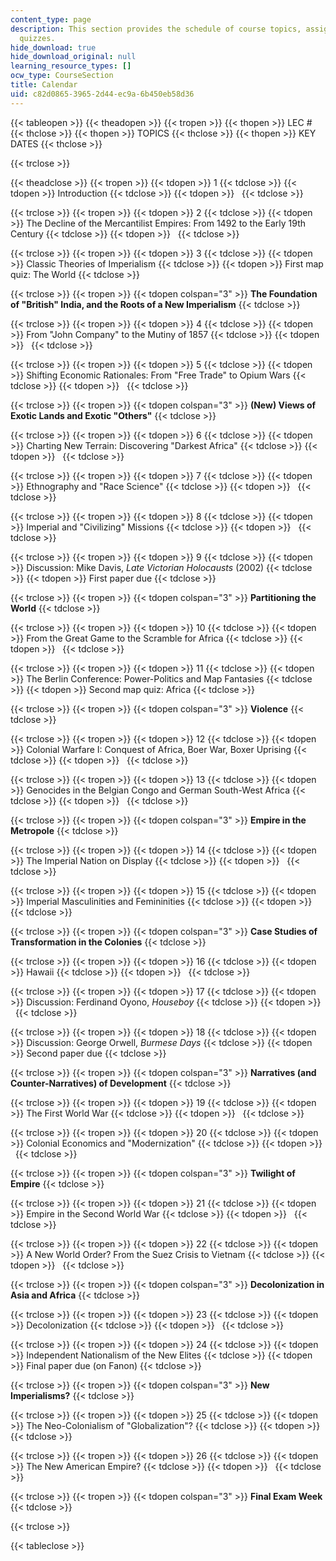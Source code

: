 ```yaml
---
content_type: page
description: This section provides the schedule of course topics, assignments, and
  quizzes.
hide_download: true
hide_download_original: null
learning_resource_types: []
ocw_type: CourseSection
title: Calendar
uid: c82d0865-3965-2d44-ec9a-6b450eb58d36
---
```


{{< tableopen >}}
{{< theadopen >}}
{{< tropen >}}
{{< thopen >}}
LEC #
{{< thclose >}}
{{< thopen >}}
TOPICS
{{< thclose >}}
{{< thopen >}}
KEY DATES
{{< thclose >}}

{{< trclose >}}

{{< theadclose >}}
{{< tropen >}}
{{< tdopen >}}
1
{{< tdclose >}}
{{< tdopen >}}
Introduction
{{< tdclose >}}
{{< tdopen >}}
 
{{< tdclose >}}

{{< trclose >}}
{{< tropen >}}
{{< tdopen >}}
2
{{< tdclose >}}
{{< tdopen >}}
The Decline of the Mercantilist Empires: From 1492 to the Early 19th Century
{{< tdclose >}}
{{< tdopen >}}
 
{{< tdclose >}}

{{< trclose >}}
{{< tropen >}}
{{< tdopen >}}
3
{{< tdclose >}}
{{< tdopen >}}
Classic Theories of Imperialism
{{< tdclose >}}
{{< tdopen >}}
First map quiz: The World
{{< tdclose >}}

{{< trclose >}}
{{< tropen >}}
{{< tdopen colspan="3" >}}
**The Foundation of "British" India, and the Roots of a New Imperialism**
{{< tdclose >}}

{{< trclose >}}
{{< tropen >}}
{{< tdopen >}}
4
{{< tdclose >}}
{{< tdopen >}}
From "John Company" to the Mutiny of 1857
{{< tdclose >}}
{{< tdopen >}}
 
{{< tdclose >}}

{{< trclose >}}
{{< tropen >}}
{{< tdopen >}}
5
{{< tdclose >}}
{{< tdopen >}}
Shifting Economic Rationales: From "Free Trade" to Opium Wars
{{< tdclose >}}
{{< tdopen >}}
 
{{< tdclose >}}

{{< trclose >}}
{{< tropen >}}
{{< tdopen colspan="3" >}}
**(New) Views of Exotic Lands and Exotic "Others"**
{{< tdclose >}}

{{< trclose >}}
{{< tropen >}}
{{< tdopen >}}
6
{{< tdclose >}}
{{< tdopen >}}
Charting New Terrain: Discovering "Darkest Africa"
{{< tdclose >}}
{{< tdopen >}}
 
{{< tdclose >}}

{{< trclose >}}
{{< tropen >}}
{{< tdopen >}}
7
{{< tdclose >}}
{{< tdopen >}}
Ethnography and "Race Science"
{{< tdclose >}}
{{< tdopen >}}
 
{{< tdclose >}}

{{< trclose >}}
{{< tropen >}}
{{< tdopen >}}
8
{{< tdclose >}}
{{< tdopen >}}
Imperial and "Civilizing" Missions
{{< tdclose >}}
{{< tdopen >}}
 
{{< tdclose >}}

{{< trclose >}}
{{< tropen >}}
{{< tdopen >}}
9
{{< tdclose >}}
{{< tdopen >}}
Discussion: Mike Davis, _Late Victorian Holocausts_ (2002)
{{< tdclose >}}
{{< tdopen >}}
First paper due
{{< tdclose >}}

{{< trclose >}}
{{< tropen >}}
{{< tdopen colspan="3" >}}
**Partitioning the World**
{{< tdclose >}}

{{< trclose >}}
{{< tropen >}}
{{< tdopen >}}
10
{{< tdclose >}}
{{< tdopen >}}
From the Great Game to the Scramble for Africa
{{< tdclose >}}
{{< tdopen >}}
 
{{< tdclose >}}

{{< trclose >}}
{{< tropen >}}
{{< tdopen >}}
11
{{< tdclose >}}
{{< tdopen >}}
The Berlin Conference: Power-Politics and Map Fantasies
{{< tdclose >}}
{{< tdopen >}}
Second map quiz: Africa
{{< tdclose >}}

{{< trclose >}}
{{< tropen >}}
{{< tdopen colspan="3" >}}
**Violence**
{{< tdclose >}}

{{< trclose >}}
{{< tropen >}}
{{< tdopen >}}
12
{{< tdclose >}}
{{< tdopen >}}
Colonial Warfare I: Conquest of Africa, Boer War, Boxer Uprising
{{< tdclose >}}
{{< tdopen >}}
 
{{< tdclose >}}

{{< trclose >}}
{{< tropen >}}
{{< tdopen >}}
13
{{< tdclose >}}
{{< tdopen >}}
Genocides in the Belgian Congo and German South-West Africa
{{< tdclose >}}
{{< tdopen >}}
 
{{< tdclose >}}

{{< trclose >}}
{{< tropen >}}
{{< tdopen colspan="3" >}}
**Empire in the Metropole**
{{< tdclose >}}

{{< trclose >}}
{{< tropen >}}
{{< tdopen >}}
14
{{< tdclose >}}
{{< tdopen >}}
The Imperial Nation on Display
{{< tdclose >}}
{{< tdopen >}}
 
{{< tdclose >}}

{{< trclose >}}
{{< tropen >}}
{{< tdopen >}}
15
{{< tdclose >}}
{{< tdopen >}}
Imperial Masculinities and Femininities
{{< tdclose >}}
{{< tdopen >}}
 
{{< tdclose >}}

{{< trclose >}}
{{< tropen >}}
{{< tdopen colspan="3" >}}
**Case Studies of Transformation in the Colonies**
{{< tdclose >}}

{{< trclose >}}
{{< tropen >}}
{{< tdopen >}}
16
{{< tdclose >}}
{{< tdopen >}}
Hawaii
{{< tdclose >}}
{{< tdopen >}}
 
{{< tdclose >}}

{{< trclose >}}
{{< tropen >}}
{{< tdopen >}}
17
{{< tdclose >}}
{{< tdopen >}}
Discussion: Ferdinand Oyono, _Houseboy_
{{< tdclose >}}
{{< tdopen >}}
 
{{< tdclose >}}

{{< trclose >}}
{{< tropen >}}
{{< tdopen >}}
18
{{< tdclose >}}
{{< tdopen >}}
Discussion: George Orwell, _Burmese Days_
{{< tdclose >}}
{{< tdopen >}}
Second paper due
{{< tdclose >}}

{{< trclose >}}
{{< tropen >}}
{{< tdopen colspan="3" >}}
**Narratives (and Counter-Narratives) of Development**
{{< tdclose >}}

{{< trclose >}}
{{< tropen >}}
{{< tdopen >}}
19
{{< tdclose >}}
{{< tdopen >}}
The First World War
{{< tdclose >}}
{{< tdopen >}}
 
{{< tdclose >}}

{{< trclose >}}
{{< tropen >}}
{{< tdopen >}}
20
{{< tdclose >}}
{{< tdopen >}}
Colonial Economics and "Modernization"
{{< tdclose >}}
{{< tdopen >}}
 
{{< tdclose >}}

{{< trclose >}}
{{< tropen >}}
{{< tdopen colspan="3" >}}
**Twilight of Empire**
{{< tdclose >}}

{{< trclose >}}
{{< tropen >}}
{{< tdopen >}}
21
{{< tdclose >}}
{{< tdopen >}}
Empire in the Second World War
{{< tdclose >}}
{{< tdopen >}}
 
{{< tdclose >}}

{{< trclose >}}
{{< tropen >}}
{{< tdopen >}}
22
{{< tdclose >}}
{{< tdopen >}}
A New World Order? From the Suez Crisis to Vietnam
{{< tdclose >}}
{{< tdopen >}}
 
{{< tdclose >}}

{{< trclose >}}
{{< tropen >}}
{{< tdopen colspan="3" >}}
**Decolonization in Asia and Africa**
{{< tdclose >}}

{{< trclose >}}
{{< tropen >}}
{{< tdopen >}}
23
{{< tdclose >}}
{{< tdopen >}}
Decolonization
{{< tdclose >}}
{{< tdopen >}}
 
{{< tdclose >}}

{{< trclose >}}
{{< tropen >}}
{{< tdopen >}}
24
{{< tdclose >}}
{{< tdopen >}}
Independent Nationalism of the New Elites
{{< tdclose >}}
{{< tdopen >}}
Final paper due (on Fanon)
{{< tdclose >}}

{{< trclose >}}
{{< tropen >}}
{{< tdopen colspan="3" >}}
**New Imperialisms?**
{{< tdclose >}}

{{< trclose >}}
{{< tropen >}}
{{< tdopen >}}
25
{{< tdclose >}}
{{< tdopen >}}
The Neo-Colonialism of "Globalization"?
{{< tdclose >}}
{{< tdopen >}}
 
{{< tdclose >}}

{{< trclose >}}
{{< tropen >}}
{{< tdopen >}}
26
{{< tdclose >}}
{{< tdopen >}}
The New American Empire?
{{< tdclose >}}
{{< tdopen >}}
 
{{< tdclose >}}

{{< trclose >}}
{{< tropen >}}
{{< tdopen colspan="3" >}}
**Final Exam Week**
{{< tdclose >}}

{{< trclose >}}

{{< tableclose >}}